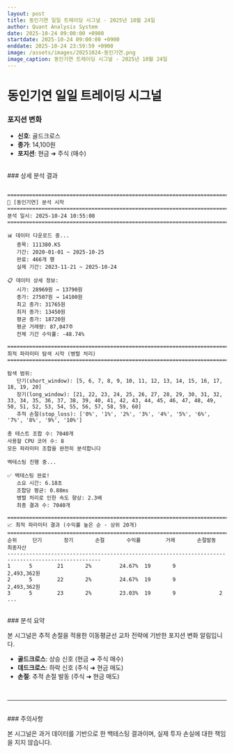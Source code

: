 ```yaml
---
layout: post
title: 동인기연 일일 트레이딩 시그널 - 2025년 10월 24일
author: Quant Analysis System
date: 2025-10-24 09:00:00 +0900
startdate: 2025-10-24 09:00:00 +0900
enddate: 2025-10-24 23:59:59 +0900
image: /assets/images/20251024-동인기연.png
image_caption: 동인기연 트레이딩 시그널 - 2025년 10월 24일
---
```


# 동인기연 일일 트레이딩 시그널

### 포지션 변화

- **신호**: 골드크로스
- **종가**: 14,100원
- **포지션**: 현금 ➜ 주식 (매수)

<br />
### 상세 분석 결과

<br />

```

====================================================================================================
🎯 [동인기연] 분석 시작
====================================================================================================
분석 일시: 2025-10-24 10:55:08
====================================================================================================

📊 데이터 다운로드 중...
   종목: 111380.KS
   기간: 2020-01-01 ~ 2025-10-25
   완료: 466개 행
   실제 기간: 2023-11-21 ~ 2025-10-24

📋 데이터 상세 정보:
   시가: 28969원 → 13790원
   종가: 27507원 → 14100원
   최고 종가: 31765원
   최저 종가: 13450원
   평균 종가: 18720원
   평균 거래량: 87,047주
   전체 기간 수익률: -48.74%

====================================================================================================
최적 파라미터 탐색 시작 (병렬 처리)
====================================================================================================

탐색 범위:
   단기(short_window): [5, 6, 7, 8, 9, 10, 11, 12, 13, 14, 15, 16, 17, 18, 19, 20]
   장기(long_window): [21, 22, 23, 24, 25, 26, 27, 28, 29, 30, 31, 32, 33, 34, 35, 36, 37, 38, 39, 40, 41, 42, 43, 44, 45, 46, 47, 48, 49, 50, 51, 52, 53, 54, 55, 56, 57, 58, 59, 60]
   추적 손절(stop_loss): ['0%', '1%', '2%', '3%', '4%', '5%', '6%', '7%', '8%', '9%', '10%']

총 테스트 조합 수: 7040개
사용할 CPU 코어 수: 8
모든 파라미터 조합을 완전히 분석합니다

백테스팅 진행 중...

✅ 백테스팅 완료!
   소요 시간: 6.18초
   조합당 평균: 0.88ms
   병렬 처리로 인한 속도 향상: 2.3배
   최종 결과 수: 7040개

====================================================================================================
📈 최적 파라미터 결과 (수익률 높은 순 - 상위 20개)
====================================================================================================
순위     단기       장기       손절       수익률        거래       손절발동       최종자산           
----------------------------------------------------------------------------------------------------
1      5        21       2%         24.67%  19       9              2,493,362원
2      5        22       2%         24.67%  19       9              2,493,362원
3      5        23       2%         23.03%  19       9              2
...
```

<br />
### 분석 요약

본 시그널은 추적 손절을 적용한 이동평균선 교차 전략에 기반한 포지션 변화 알림입니다.

- **골드크로스**: 상승 신호 (현금 ➜ 주식 매수)
- **데드크로스**: 하락 신호 (주식 ➜ 현금 매도)
- **손절**: 추적 손절 발동 (주식 ➜ 현금 매도)
<br />

---

<br />
### 주의사항

본 시그널은 과거 데이터를 기반으로 한 백테스팅 결과이며, 실제 투자 손실에 대한 책임을 지지 않습니다.
